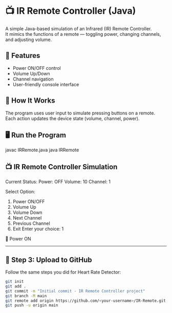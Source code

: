 # 📺 IR Remote Controller (Java)

A simple Java-based simulation of an Infrared (IR) Remote Controller.  
It mimics the functions of a remote — toggling power, changing channels, and adjusting volume.

## 🚀 Features
- Power ON/OFF control
- Volume Up/Down
- Channel navigation
- User-friendly console interface

## 🧠 How It Works
The program uses user input to simulate pressing buttons on a remote.  
Each action updates the device state (volume, channel, power).

## 🖥️ Run the Program

javac IRRemote.java
java IRRemote

📺 IR Remote Controller Simulation
-----------------------------------
Current Status:
Power: OFF
Volume: 10
Channel: 1

Select Option:
1. Power ON/OFF
2. Volume Up
3. Volume Down
4. Next Channel
5. Previous Channel
6. Exit
Enter your choice: 1

🔘 Power ON


---

## 🧭 Step 3: Upload to GitHub

Follow the same steps you did for Heart Rate Detector:

```bash
git init
git add .
git commit -m "Initial commit - IR Remote Controller project"
git branch -M main
git remote add origin https://github.com/<your-username>/IR-Remote.git
git push -u origin main
